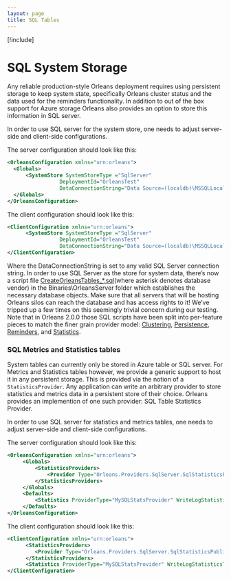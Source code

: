 ```yaml
---
layout: page
title: SQL Tables
---
```


[!include[](../../../warning-banner.zh.md)]

# SQL System Storage

Any reliable production-style Orleans deployment requires using persistent storage to keep system state, specifically Orleans cluster status and the data used for the reminders functionality. In addition to out of the box support for Azure storage Orleans also provides an option to store this information in SQL server.

In order to use SQL server for the system store, one needs to adjust server-side and client-side configurations.

The server configuration should look like this:

``` xml
<OrleansConfiguration xmlns="urn:orleans">
  <Globals>
      <SystemStore SystemStoreType ="SqlServer"
                 DeploymentId="OrleansTest"
                 DataConnectionString="Data Source=(localdb)\MSSQLLocalDB;Initial Catalog=Orleans;Integrated Security=True;Pooling=False;Max Pool Size=200;Asynchronous Processing=True;MultipleActiveResultSets=True" AdoInvariant="System.Data.SqlClient" />
  </Globals>
</OrleansConfiguration>
```

The client configuration should look like this:

``` xml
<ClientConfiguration xmlns="urn:orleans">
      <SystemStore SystemStoreType ="SqlServer"
                 DeploymentId="OrleansTest"
                 DataConnectionString="Data Source=(localdb)\MSSQLLocalDB;Initial Catalog=Orleans;Integrated Security=True;Pooling=False;Max Pool Size=200;Asynchronous Processing=True;MultipleActiveResultSets=True" AdoInvariant="System.Data.SqlClient" />
</ClientConfiguration>
```

Where the DataConnectionString is set to any valid SQL Server connection string. In order to use SQL Server as the store for system data, there’s now a script file [CreateOrleansTables_*.sql](https://github.com/dotnet/orleans/tree/v1.5.3/src/OrleansSQLUtils)(where asterisk denotes database vendor) in the Binaries\OrleansServer folder which establishes the necessary database objects. Make sure that all servers that will be hosting Orleans silos can reach the database and has access rights to it! We’ve tripped up a few times on this seemingly trivial concern during our testing.
Note that in Orleans 2.0.0 those SQL scripts have been split into per-feature pieces to match the finer grain provider model: [Clustering](https://github.com/dotnet/orleans/tree/v2.0.0-beta3/src/AdoNet/Orleans.Clustering.AdoNet), [Persistence](https://github.com/dotnet/orleans/tree/v2.0.0-beta3/src/AdoNet/Orleans.Persistence.AdoNet), [Reminders](https://github.com/dotnet/orleans/tree/v2.0.0-beta3/src/AdoNet/Orleans.Reminders.AdoNet), and [Statistics](https://github.com/dotnet/orleans/tree/v2.0.0-beta3/src/AdoNet/Orleans.Statistics.AdoNet).

### SQL Metrics and Statistics tables

System tables can currently only be stored in Azure table or SQL server.
For Metrics and Statistics tables however, we provide a generic support to host it in any persistent storage. This is provided via the notion of a `StatisticsProvider`. Any application can write an arbitrary provider to store statistics and metrics data in a persistent store of their choice. Orleans provides an implemention of one such provider: SQL Table Statistics Provider.

In order to use SQL server for statistics and metrics tables, one needs to adjust server-side and client-side configurations.

The server configuration should look like this:

``` xml
<OrleansConfiguration xmlns="urn:orleans">
     <Globals>
         <StatisticsProviders>
             <Provider Type="Orleans.Providers.SqlServer.SqlStatisticsPublisher" Name="MySQLStatsProvider" ConnectionString="Data Source=(localdb)\MSSQLLocalDB;Initial Catalog=Orleans;Integrated Security=True;Pooling=False;Max Pool Size=200;Asynchronous Processing=True;MultipleActiveResultSets=True" />
         </StatisticsProviders>
     </Globals>
     <Defaults>
         <Statistics ProviderType="MySQLStatsProvider" WriteLogStatisticsToTable="true"/>
     </Defaults>
</OrleansConfiguration>
```

The client configuration should look like this:

``` xml
<ClientConfiguration xmlns="urn:orleans">
      <StatisticsProviders>
         <Provider Type="Orleans.Providers.SqlServer.SqlStatisticsPublisher" Name="SQL" ConnectionString="Data Source=(localdb)\MSSQLLocalDB;Initial Catalog=Orleans;Integrated Security=True;Pooling=False;Max Pool Size=200;Asynchronous Processing=True;MultipleActiveResultSets=True" />
      </StatisticsProviders>
      <Statistics ProviderType="MySQLStatsProvider" WriteLogStatisticsToTable="true"/>
</ClientConfiguration>
```
